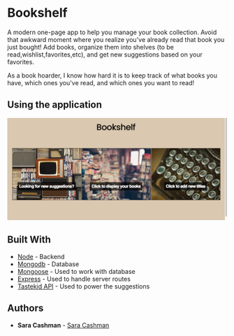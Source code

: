 # Bookshelf

A modern one-page app to help you manage your book collection. Avoid that awkward moment where you realize you've already read that book you just bought! Add books, organize them into shelves (to be read,wishlist,favorites,etc), and get new suggestions based on your favorites.

As a book hoarder, I know how hard it is to keep track of what books you have, which ones you've read, and which ones you want to read!

## Using the application
![Mainpage](public/images/mainpage.png?raw=true "Main page")

## Built With

* [Node](https://nodejs.org/en/) - Backend
* [Mongodb](https://www.mongodb.com/) - Database
* [Mongoose](http://mongoosejs.com/) - Used to work with database
* [Express](http://expressjs.com/) - Used to handle server routes
* [Tastekid API](https://www.tastekid.com/) - Used to power the suggestions

## Authors

* **Sara Cashman** - [Sara Cashman](https://github.com/smcashman)



